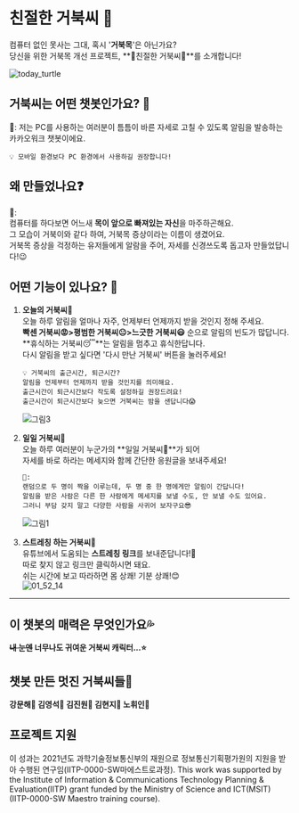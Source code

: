 # 친절한 거북씨 🐢
컴퓨터 없인 못사는 그대, 혹시 '**거북목**'은 아닌가요?  
당신을 위한 거북목 개선 프로젝트, **🌸친절한 거북씨🌸**를 소개합니다!  

![today_turtle](https://user-images.githubusercontent.com/48302738/116578033-f69c1e80-a94b-11eb-98d4-05972503020e.png)

## 거북씨는 어떤 챗봇인가요? 🤔
🐢: 저는 PC를 사용하는 여러분이 틈틈이 바른 자세로 고칠 수 있도록 알림을 발송하는 카카오워크 챗봇이에요.  
```
💡 모바일 환경보다 PC 환경에서 사용하길 권장합니다!
```
## 왜 만들었나요❓
🐢:  
컴퓨터를 하다보면 어느새 **목이 앞으로 빠져있는 자신**을 마주하곤해요.     
그 모습이 거북이와 같다 하여, 거북목 증상이라는 이름이 생겼어요.  
거북목 증상을 걱정하는 유저들에게 알람을 주어, 자세를 신경쓰도록 돕고자 만들었답니다!😉 

## 어떤 기능이 있나요? 📑
1. **오늘의 거북씨🐢**  
	오늘 하루 알림을 얼마나 자주, 언제부터 언제까지 받을 것인지 정해 주세요.  
	**빡센 거북씨😡>평범한 거북씨😐>느긋한 거북씨😃** 순으로 알림의 빈도가 많답니다.  
	**휴식하는 거북씨😴**는 알림을 멈추고 휴식한답니다.  
	다시 알림을 받고 싶다면 '다시 만난 거북씨' 버튼을 눌러주세요!  
	```
	💡 거북씨의 출근시간, 퇴근시간?  
	알림을 언제부터 언제까지 받을 것인지를 의미해요.  
	출근시간이 퇴근시간보다 작도록 설정하길 권장드려요!  
	출근시간이 퇴근시간보다 늦으면 거북씨는 밤을 샌답니다😱  
	```
	![그림3](https://user-images.githubusercontent.com/48302738/116591229-8c8a7600-a959-11eb-825b-fe3ec354e17a.png)
	   
2. **일일 거북씨🐢**  
	오늘 하루 여러분이 누군가의 **일일 거북씨🐢**가 되어     
	자세를 바로 하라는 메세지와 함께 간단한 응원글을 보내주세요!
	```
	🐢:
	랜덤으로 두 명이 짝을 이루는데, 두 명 중 한 명에게만 알림이 간답니다!  
	알림을 받은 사람은 다른 한 사람에게 메세지를 보낼 수도, 안 보낼 수도 있어요.  
	그러니 부담 갖지 말고 다양한 사람을 사귀어 보자구요😎
	```
	![그림1](https://user-images.githubusercontent.com/48302738/116590389-a5465c00-a958-11eb-8221-af210a22c6a3.png)

3. **스트레칭 하는 거북씨🐢**  
	유튜브에서 도움되는 **스트레칭 링크**를 보내준답니다!💪   
	따로 찾지 않고 링크만 클릭하시면 돼요.   
	쉬는 시간에 보고 따라하면 몸 상쾌! 기분 상쾌!😊  
	![01_52_14](https://user-images.githubusercontent.com/48302738/116589196-5ba94180-a957-11eb-88a1-e1e5ca862e59.jpg)

---

## 이 챗봇의 매력은 무엇인가요💦

**~~내 눈엔~~ 너무나도 귀여운 거북씨 캐릭터...⭐**

## 챗봇 만든 멋진 거북씨들🐢

**강문해🐢 김영석🐢 김진원🐢 김현지🐢 노휘인🐢**

## 프로젝트 지원

이 성과는 2021년도 과학기술정보통신부의 재원으로 정보통신기획평가원의 지원을 받아 수행된 연구임(IITP-0000-SW마에스트로과정).
This work was supported by the Institute of Information & Communications Technology Planning & Evaluation(IITP) grant funded by the Ministry of Science and ICT(MSIT) (IITP-0000-SW Maestro training course).

